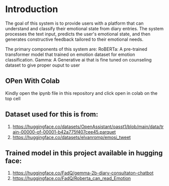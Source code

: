 # Introduction
The goal of this system is to provide users with a platform that can understand and classify their emotional state from diary entries. The system processes the text input, predicts the user's emotional state, and then generates constructive feedback tailored to their emotional needs.

The primary components of this system are:
RoBERTa: A pre-trained transformer model that trained on emotion dataset for emotion classification.
Gamma: A Generative ai that is fine tuned on counseling dataset to give proper ouput to user

## OPen With Colab
Kindly open the ipynb file in this repository and click open in colab on the top cell

## Dataset used for this is from:
1. https://huggingface.co/datasets/OpenAssistant/oasst1/blob/main/data/train-00000-of-00001-b42a775f407cee45.parquet
2. https://huggingface.co/datasets/elvanromp/emosi_tweet

## Trained model in this project available in hugging face:
1. https://huggingface.co/FadQ/gemma-2b-diary-consultaton-chatbot
2. https://huggingface.co/FadQ/Roberta_can_read_Emotion
